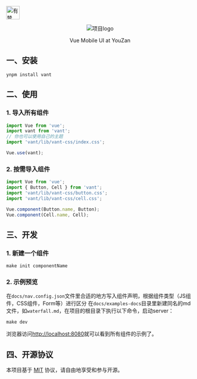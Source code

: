 <p>
<a href="https://github.com/youzan/"><img alt="有赞logo" width="36px" src="https://img.yzcdn.cn/public_files/2017/02/09/e84aa8cbbf7852688c86218c1f3bbf17.png" alt="youzan">
</p></a>
<p align="center">
    <img alt="项目logo" src="https://img.yzcdn.cn/public_files/2017/02/06/ee0ebced79a80457d77ce71c7d414c74.png">
</p>
<p align="center">Vue Mobile UI at YouZan</p>
 
## 一、安装

```shell
ynpm install vant
```
 
## 二、使用
 
 
### 1. 导入所有组件
 
```javascript
import Vue from 'vue';
import vant from 'vant';
// 你也可以使用自己的主题
import 'vant/lib/vant-css/index.css';

Vue.use(vant);
```
 
### 2. 按需导入组件

```javascript
import Vue from 'vue';
import { Button, Cell } from 'vant';
import 'vant/lib/vant-css/button.css';
import 'vant/lib/vant-css/cell.css';

Vue.component(Button.name, Button);
Vue.component(Cell.name, Cell);
```

## 三、开发

### 1. 新建一个组件

```shell
make init componentName
```

### 2. 示例预览

在`docs/nav.config.json`文件里合适的地方写入组件声明，根据组件类型（JS组件，CSS组件，Form等）进行区分 在`docs/examples-docs`目录里新建同名的md文件，如`waterfall.md`，在项目的根目录下执行以下命令，启动server：

```shell
make dev
```

浏览器访问[http://localhost:8080](http://localhost:8080)就可以看到所有组件的示例了。
 
## 四、开源协议

本项目基于 [MIT](https://zh.wikipedia.org/wiki/MIT%E8%A8%B1%E5%8F%AF%E8%AD%89) 协议，请自由地享受和参与开源。
